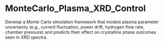 # MonteCarlo_Plasma_XRD_Control
Develop a Monte Carlo simulation framework that models plasma parameter uncertainty (e.g., current fluctuation, power drift, hydrogen flow rate, chamber pressure) and predicts their effect on crystalline phase outcomes seen in XRD spectra.
